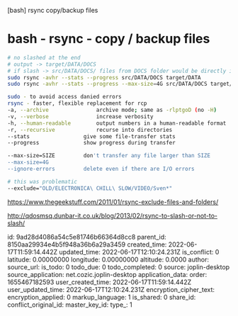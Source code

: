 [bash] rsync copy/backup files

# bash - rsync - copy / backup files

```bash
# no slashed at the end
# output -> target/DATA/DOCS
# if slash -> src/DATA/DOCS/ files from DOCS folder would be directly in DATA
sudo rsync -avhr --stats --progress src/DATA/DOCS target/DATA
sudo rsync -avhr --stats --progress --max-size=4G src/DATA/DOCS target/DATA
```

```bash
sudo - to avoid access danied errors
rsync - faster, flexible replacement for rcp
-a, --archive               archive mode; same as -rlptgoD (no -H)
-v, --verbose               increase verbosity
-h, --human-readable        output numbers in a human-readable format
-r, --recursive             recurse into directories
--stats                 give some file-transfer stats
--progress              show progress during transfer

--max-size=SIZE         don't transfer any file larger than SIZE
--max-size=4G
--ignore-errors         delete even if there are I/O errors
```

```bash
# this was problematic
--exclude="OLD/ELECTRONICA\ CHILL\ SLOW/VIDEO/Sven*"
```

https://www.thegeekstuff.com/2011/01/rsync-exclude-files-and-folders/

http://qdosmsq.dunbar-it.co.uk/blog/2013/02/rsync-to-slash-or-not-to-slash/


id: 9ad28d4086a54c5e81746b66364d8cc8
parent_id: 8150aa29934e4b5f948a36b6a29a3459
created_time: 2022-06-17T11:59:14.442Z
updated_time: 2022-06-17T12:10:24.231Z
is_conflict: 0
latitude: 0.00000000
longitude: 0.00000000
altitude: 0.0000
author: 
source_url: 
is_todo: 0
todo_due: 0
todo_completed: 0
source: joplin-desktop
source_application: net.cozic.joplin-desktop
application_data: 
order: 1655467182593
user_created_time: 2022-06-17T11:59:14.442Z
user_updated_time: 2022-06-17T12:10:24.231Z
encryption_cipher_text: 
encryption_applied: 0
markup_language: 1
is_shared: 0
share_id: 
conflict_original_id: 
master_key_id: 
type_: 1